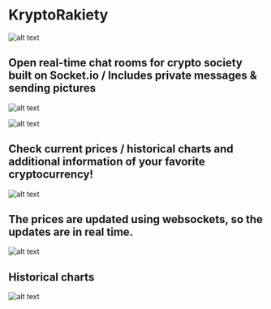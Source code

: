 <h1>KryptoRakiety</h1>

![alt text](https://i.ibb.co/SV5jsX8/image.png)

<h2>Open real-time chat rooms for crypto society built on Socket.io / Includes private messages & sending pictures</h2>

![alt text](https://i.ibb.co/bQ74h0d/image.png)

![alt text](https://i.ibb.co/ZJ5NnWn/image.png)

<h2>Check current prices / historical charts and additional information of your favorite cryptocurrency!</h2>

![alt text](https://i.ibb.co/BP9gBb4/image.png)

<h2>The prices are updated using websockets, so the updates are in real time.</h2>

![alt text](https://i.ibb.co/Lvxhcy9/image.png)

<h2>Historical charts</h2>

![alt text](https://i.ibb.co/KXfd3cp/image.png)


